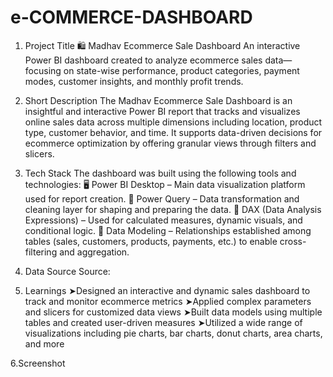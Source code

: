 # e-COMMERCE-DASHBOARD
1. Project Title
🛍 Madhav Ecommerce Sale Dashboard
An interactive Power BI dashboard created to analyze ecommerce sales data—focusing on state-wise performance, product categories, payment modes, customer insights, and monthly profit trends.

2. Short Description 
The Madhav Ecommerce Sale Dashboard is an insightful and interactive Power BI report that tracks and visualizes online sales data across multiple dimensions including location, product type, customer behavior, and time. It supports data-driven decisions for ecommerce optimization by offering granular views through filters and slicers.

3. Tech Stack
The dashboard was built using the following tools and technologies:
🖥 Power BI Desktop – Main data visualization platform used for report creation.
🔄 Power Query – Data transformation and cleaning layer for shaping and preparing the data.
🧮 DAX (Data Analysis Expressions) – Used for calculated measures, dynamic visuals, and conditional logic.
🔗 Data Modeling – Relationships established among tables (sales, customers, products, payments, etc.) to enable cross-filtering and aggregation.

4. Data Source
Source:

5. Learnings
➤Designed an interactive and dynamic sales dashboard to track and monitor ecommerce metrics
➤Applied complex parameters and slicers for customized data views
➤Built data models using multiple tables and created user-driven measures
➤Utilized a wide range of visualizations including pie charts, bar charts, donut charts, area charts, and more

6.Screenshot

